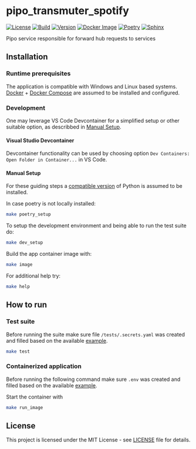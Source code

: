 # pipo_transmuter_spotify
[![License](https://img.shields.io/github/license/arraial/pipo-transmuter-spotify)](https://opensource.org/licenses/MIT)
[![Build](https://github.com/arraial/pipo-transmuter-spotify/actions/workflows/docker.yml/badge.svg)](https://github.com/arraial/pipo-transmuter-spotify/actions/workflows/docker.yml)
[![Version](https://img.shields.io/github/v/tag/arraial/pipo-transmuter-spotify)](https://github.com/arraial/pipo-transmuter-spotify/releases)
[![Docker Image](https://img.shields.io/docker/image-size/arraial/pipo_transmuter_spotify/latest)](https://hub.docker.com/r/arraial/pipo_transmuter_spotify)
[![Poetry](https://img.shields.io/endpoint?url=https://python-poetry.org/badge/v0.json)](https://python-poetry.org/)
[![Sphinx](https://img.shields.io/badge/Docs-Sphinx-%230000?style=flat&logo=sphinx&color=%230A507A)](https://www.sphinx-doc.org/)

Pipo service responsible for forward hub requests to services

## Installation

### Runtime prerequisites
The application is compatible with Windows and Linux based systems.
[Docker](https://docs.docker.com/engine/install/) + [Docker Compose](https://docs.docker.com/compose/install/) are assumed to be installed and configured.

### Development
One may leverage VS Code Devcontainer for a simplified setup or other suitable option, as describbed in [Manual Setup](#manual).

#### Visual Studio Devcontainer
Devcontainer functionality can be used by choosing option `Dev Containers: Open Folder in Container...` in VS Code.

#### Manual Setup
For these guiding steps a [compatible version](pyproject.toml) of Python is assumed to be installed.

In case poetry is not locally installed:
```bash
make poetry_setup
```
To setup the development environment and being able to run the test suite do:
```bash
make dev_setup
```

Build the app container image with:
```bash
make image
```

For additional help try:
```bash
make help
```

## How to run

### Test suite
Before running the suite make sure file `/tests/.secrets.yaml` was created and filled based on the available [example](.secrets.example.yaml).

```bash
make test
```

### Containerized application
Before running the following command make sure `.env` was created and filled based on the available [example](.env.example).

Start the container with
```bash
make run_image
```

## License
This project is licensed under the MIT License - see [LICENSE](LICENSE) file for details.
